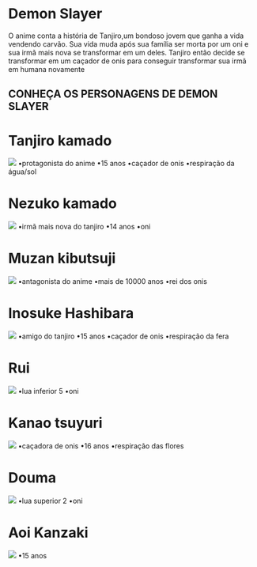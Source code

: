 # Demon Slayer 
O anime conta a história de Tanjiro,um bondoso jovem que ganha a vida vendendo carvão. Sua vida muda após sua família ser morta por um oni e sua irmã mais nova se transformar em um deles. Tanjiro então decide se transformar em um caçador de onis para conseguir transformar sua irmã em humana novamente

## CONHEÇA OS PERSONAGENS DE DEMON SLAYER

# Tanjiro kamado
<img src="tanjiro kamado.jpg">
•protagonista do anime
•15 anos
•caçador de onis
•respiração da água/sol

# Nezuko kamado
<img src="nazuko kamado.jpg">
•irmã mais nova do tanjiro
•14 anos
•oni

# Muzan kibutsuji 
<img src="muzan kibutsuji.jpg">
•antagonista do anime
•mais de 10000 anos
•rei dos onis

# Inosuke Hashibara
<img src="inosuke hashibara.jpg">
•amigo do tanjiro 
•15 anos 
•caçador de onis
•respiração da fera

# Rui
<img src="rui.jpg">
•lua inferior 5
•oni

# Kanao tsuyuri
<img src="kanao tsuyuri.jpg">
•caçadora de onis
•16 anos 
•respiração das flores

# Douma
<img src="douma.jpg">
•lua superior 2
•oni

# Aoi Kanzaki
<img src="aoi kanzaki.jpg">
•15 anos

# 
